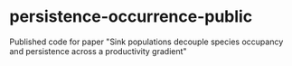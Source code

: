 # persistence-occurrence-public
Published code for paper "Sink populations decouple species occupancy and persistence across a productivity gradient"
